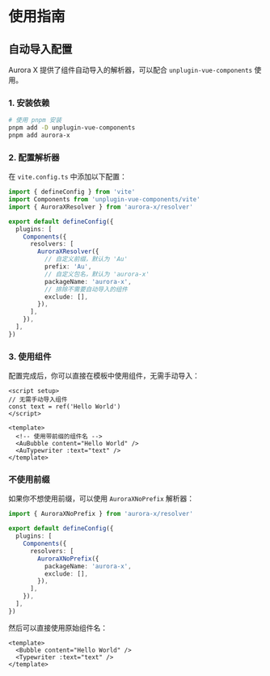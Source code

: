 # 使用指南

## 自动导入配置

Aurora X 提供了组件自动导入的解析器，可以配合 `unplugin-vue-components` 使用。

### 1. 安装依赖

```bash
# 使用 pnpm 安装
pnpm add -D unplugin-vue-components
pnpm add aurora-x
```

### 2. 配置解析器

在 `vite.config.ts` 中添加以下配置：

```ts
import { defineConfig } from 'vite'
import Components from 'unplugin-vue-components/vite'
import { AuroraXResolver } from 'aurora-x/resolver'

export default defineConfig({
  plugins: [
    Components({
      resolvers: [
        AuroraXResolver({
          // 自定义前缀，默认为 'Au'
          prefix: 'Au',
          // 自定义包名，默认为 'aurora-x'
          packageName: 'aurora-x',
          // 排除不需要自动导入的组件
          exclude: [],
        }),
      ],
    }),
  ],
})
```

### 3. 使用组件

配置完成后，你可以直接在模板中使用组件，无需手动导入：

```vue
<script setup>
// 无需手动导入组件
const text = ref('Hello World')
</script>

<template>
  <!-- 使用带前缀的组件名 -->
  <AuBubble content="Hello World" />
  <AuTypewriter :text="text" />
</template>
```

### 不使用前缀

如果你不想使用前缀，可以使用 `AuroraXNoPrefix` 解析器：

```ts
import { AuroraXNoPrefix } from 'aurora-x/resolver'

export default defineConfig({
  plugins: [
    Components({
      resolvers: [
        AuroraXNoPrefix({
          packageName: 'aurora-x',
          exclude: [],
        }),
      ],
    }),
  ],
})
```

然后可以直接使用原始组件名：

```vue
<template>
  <Bubble content="Hello World" />
  <Typewriter :text="text" />
</template>
```
